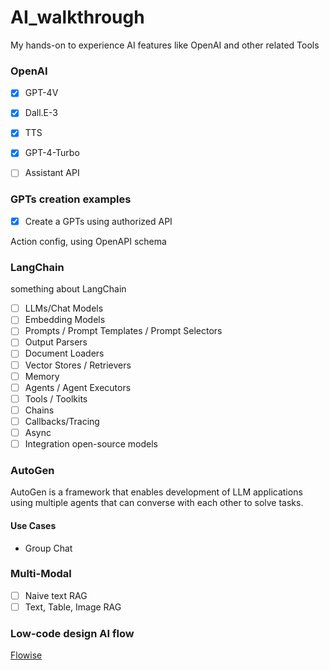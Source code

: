 # AI_walkthrough

My hands-on to experience AI features like OpenAI and other related Tools



### OpenAI 

- [x] GPT-4V
- [x] Dall.E-3
- [x] TTS
- [x] GPT-4-Turbo
- [ ] Assistant API


### GPTs creation examples

- [x] Create a GPTs using authorized API

Action config, using OpenAPI schema

### LangChain

something about LangChain

- [ ] LLMs/Chat Models
- [ ] Embedding Models
- [ ] Prompts / Prompt Templates / Prompt Selectors
- [ ] Output Parsers
- [ ] Document Loaders
- [ ] Vector Stores / Retrievers
- [ ] Memory
- [ ] Agents / Agent Executors
- [ ] Tools / Toolkits
- [ ] Chains
- [ ] Callbacks/Tracing
- [ ] Async
- [ ] Integration open-source models

### AutoGen

AutoGen is a framework that enables development of LLM applications using multiple agents that can converse with each other to solve tasks.

#### Use Cases

- Group Chat


### Multi-Modal

- [ ] Naive text RAG
- [ ] Text, Table, Image RAG

### Low-code design AI flow

[Flowise](https://flowiseai.com/)